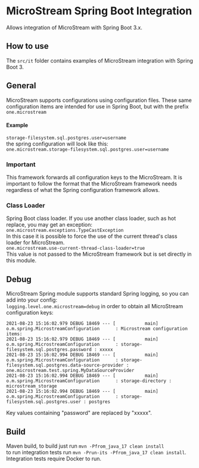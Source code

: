 # MicroStream Spring Boot Integration

Allows integration of MicroStream with Spring Boot 3.x.

## How to use

The `src/it` folder contains examples of MicroStream integration with Spring Boot 3.

## General

MicroStream supports configurations using configuration files. These same configuration items are intended for use in
Spring Boot, but with the prefix `one.microstream`

#### Example

`storage-filesystem.sql.postgres.user=username`<br>
the spring configuration will look like this:<br>
`one.microstream.storage-filesystem.sql.postgres.user=username`

### Important

This framework forwards all configuration keys to the MicroStream. It is important to follow the format that the
MicroStream framework needs regardless of what the Spring configuration framework allows.

### Class Loader

Spring Boot class loader. If you use another class loader, such as hot replace, you may get an exception:
`one.microstream.exceptions.TypeCastException`<br>
In this case it is possible to force the use of the current thread's class loader for MicroStream.<br>
`one.microstream.use-current-thread-class-loader=true` <br>
This value is not passed to the MicroStream framework but is set directly in this module.

## Debug

MicroStream Spring module supports standard Spring logging, so you can add into your config:<br>
`logging.level.one.microstream=debug`
in order to obtain all MicroStream configuration keys:

```
2021-08-23 15:16:02.979 DEBUG 18469 --- [           main] o.m.spring.MicrostreamConfiguration      : Microstream configuration items:
2021-08-23 15:16:02.979 DEBUG 18469 --- [           main] o.m.spring.MicrostreamConfiguration      : storage-filesystem.sql.postgres.password : xxxxx
2021-08-23 15:16:02.994 DEBUG 18469 --- [           main] o.m.spring.MicrostreamConfiguration      : storage-filesystem.sql.postgres.data-source-provider : one.microstream.test.spring.MyDataSourceProvider
2021-08-23 15:16:02.994 DEBUG 18469 --- [           main] o.m.spring.MicrostreamConfiguration      : storage-directory : microstream_storage
2021-08-23 15:16:02.994 DEBUG 18469 --- [           main] o.m.spring.MicrostreamConfiguration      : storage-filesystem.sql.postgres.user : postgres
```

Key values containing "password" are replaced by "xxxxx".

## Build

Maven build, to build just run `mvn -Pfrom_java_17 clean install`<br>
to run integration tests run `mvn -Prun-its -Pfrom_java_17 clean install`. Integration tests require Docker to run.


